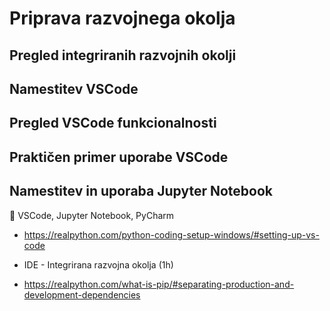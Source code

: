 # Priprava razvojnega okolja

## Pregled integriranih razvojnih okolji

## Namestitev VSCode

## Pregled VSCode funkcionalnosti

## Praktičen primer uporabe VSCode

## Namestitev in uporaba Jupyter Notebook


	VSCode, Jupyter Notebook, PyCharm
- https://realpython.com/python-coding-setup-windows/#setting-up-vs-code

- IDE - Integrirana razvojna okolja (1h)

- https://realpython.com/what-is-pip/#separating-production-and-development-dependencies